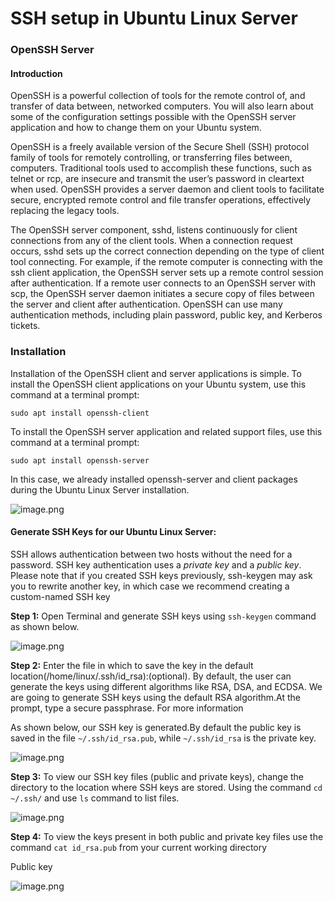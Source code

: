 # SSH setup in Ubuntu Linux Server

### OpenSSH Server

#### Introduction

OpenSSH is a powerful collection of tools for the remote control of, and transfer of data between, networked computers. You will also learn about some of the configuration settings possible with the OpenSSH server application and how to change them on your Ubuntu system.

OpenSSH is a freely available version of the Secure Shell (SSH) protocol family of tools for remotely controlling, or transferring files between, computers. Traditional tools used to accomplish these functions, such as telnet or rcp, are insecure and transmit the user’s password in cleartext when used. OpenSSH provides a server daemon and client tools to facilitate secure, encrypted remote control and file transfer operations, effectively replacing the legacy tools.

The OpenSSH server component, sshd, listens continuously for client connections from any of the client tools. When a connection request occurs, sshd sets up the correct connection depending on the type of client tool connecting. For example, if the remote computer is connecting with the ssh client application, the OpenSSH server sets up a remote control session after authentication. If a remote user connects to an OpenSSH server with scp, the OpenSSH server daemon initiates a secure copy of files between the server and client after authentication. OpenSSH can use many authentication methods, including plain password, public key, and Kerberos tickets.

### Installation

Installation of the OpenSSH client and server applications is simple. To install the OpenSSH client applications on your Ubuntu system, use this command at a terminal prompt:

`sudo apt install openssh-client`

To install the OpenSSH server application and related support files, use this command at a terminal prompt:

`sudo apt install openssh-server`

In this case, we already installed openssh-server and client packages during the Ubuntu Linux Server installation.

![image.png](https://atlas.i.camp/uploads/images/gallery/2023-07/scaled-1680-/on6EL58At16LDWkd-image.png)

#### Generate SSH Keys for our Ubuntu Linux Server:

SSH allows authentication between two hosts without the need for a password. SSH key authentication uses a *private key* and a *public key*. Please note that if you created SSH keys previously, ssh-keygen may ask you to rewrite another key, in which case we recommend creating a custom-named SSH key

**Step 1:** Open Terminal and generate SSH keys using `ssh-keygen` command as shown below.

![image.png](https://atlas.i.camp/uploads/images/gallery/2023-07/scaled-1680-/anlFE2tbyYIF46qi-image.png)

**Step 2:** Enter the file in which to save the key in the default location(/home/linux/.ssh/id\_rsa):(optional). By default, the user can generate the keys using different algorithms like RSA, DSA, and ECDSA. We are going to generate SSH keys using the default RSA algorithm.At the prompt, type a secure passphrase. For more information

As shown below, our SSH key is generated.By default the public key is saved in the file `~/.ssh/id_rsa.pub`, while `~/.ssh/id_rsa` is the private key.

![image.png](https://atlas.i.camp/uploads/images/gallery/2023-07/scaled-1680-/bJVeGc5U4zAXlkiV-image.png)

**Step 3:** To view our SSH key files (public and private keys), change the directory to the location where SSH keys are stored. Using the command `cd ~/.ssh/` and use `ls` command to list files.

![image.png](https://atlas.i.camp/uploads/images/gallery/2023-07/scaled-1680-/TYkrWwn72R0JQmnv-image.png)

**Step 4:** To view the keys present in both public and private key files use the command `cat id_rsa.pub` from your current working directory

Public key

![image.png](https://atlas.i.camp/uploads/images/gallery/2023-07/scaled-1680-/iQGQTqGX8bJm8Umu-image.png)
